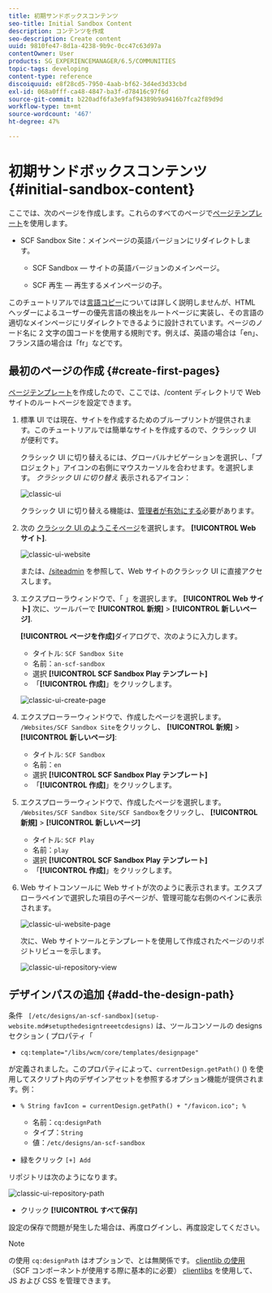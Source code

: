 ```yaml
---
title: 初期サンドボックスコンテンツ
seo-title: Initial Sandbox Content
description: コンテンツを作成
seo-description: Create content
uuid: 9810fe47-8d1a-4238-9b9c-0cc47c63d97a
contentOwner: User
products: SG_EXPERIENCEMANAGER/6.5/COMMUNITIES
topic-tags: developing
content-type: reference
discoiquuid: e8f28cd5-7950-4aab-bf62-3d4ed3d33cbd
exl-id: 068a0fff-ca48-4847-ba3f-d78416c97f6d
source-git-commit: b220adf6fa3e9faf94389b9a9416b7fca2f89d9d
workflow-type: tm+mt
source-wordcount: '467'
ht-degree: 47%

---
```


# 初期サンドボックスコンテンツ {#initial-sandbox-content}

ここでは、次のページを作成します。これらのすべてのページで[ページテンプレート](initial-app.md#createthepagetemplate)を使用します。

* SCF Sandbox Site：メインページの英語バージョンにリダイレクトします。

   * SCF Sandbox — サイトの英語バージョンのメインページ。

   * SCF 再生 — 再生するメインページの子。

このチュートリアルでは[言語コピー](../../help/sites-administering/tc-prep.md)については詳しく説明しませんが、HTML ヘッダーによるユーザーの優先言語の検出をルートページに実装し、その言語の適切なメインページにリダイレクトできるように設計されています。ページのノード名に 2 文字の国コードを使用する規則です。例えば、英語の場合は「en」、フランス語の場合は「fr」などです。

## 最初のページの作成 {#create-first-pages}

[ページテンプレート](initial-app.md#createthepagetemplate)を作成したので、ここでは、/content ディレクトリで Web サイトのルートページを設定できます。

1. 標準 UI では現在、サイトを作成するためのブループリントが提供されます。このチュートリアルでは簡単なサイトを作成するので、クラシック UI が便利です。

   クラシック UI に切り替えるには、グローバルナビゲーションを選択し、「プロジェクト」アイコンの右側にマウスカーソルを合わせます。を選択します。 *クラシック UI に切り替え* 表示されるアイコン：

   ![classic-ui](assets/classic-ui.png)

   クラシック UI に切り替える機能は、[管理者が有効にする](../../help/sites-administering/enable-classic-ui.md)必要があります。

1. 次の [クラシック UI のようこそページ](http://localhost:4502/welcome.html)を選択します。 **[!UICONTROL Web サイト]**.

   ![classic-ui-website](assets/classic-ui-website.png)

   または、[/siteadmin](http://localhost:4502/siteadmin) を参照して、Web サイトのクラシック UI に直接アクセスします。

1. エクスプローラウィンドウで、「 」を選択します。 **[!UICONTROL Web サイト]** 次に、ツールバーで **[!UICONTROL 新規]** > **[!UICONTROL 新しいページ]**.

   **[!UICONTROL ページを作成]**&#x200B;ダイアログで、次のように入力します。

   * タイトル: `SCF Sandbox Site`
   * 名前：`an-scf-sandbox`
   * 選択 **[!UICONTROL SCF Sandbox Play テンプレート]**
   * 「**[!UICONTROL 作成]**」をクリックします。

   ![classic-ui-create-page](assets/classic-ui-create-page.png)

1. エクスプローラーウィンドウで、作成したページを選択します。 `/Websites/SCF Sandbox Site`をクリックし、 **[!UICONTROL 新規]** > **[!UICONTROL 新しいページ]**:

   * タイトル: `SCF Sandbox`
   * 名前：`en`
   * 選択 **[!UICONTROL SCF Sandbox Play テンプレート]**
   * 「**[!UICONTROL 作成]**」をクリックします。

1. エクスプローラーウィンドウで、作成したページを選択します。 `/Websites/SCF Sandbox Site/SCF Sandbox`をクリックし、 **[!UICONTROL 新規]** > **[!UICONTROL 新しいページ]**

   * タイトル: `SCF Play`
   * 名前：`play`
   * 選択 **[!UICONTROL SCF Sandbox Play テンプレート]**
   * 「**[!UICONTROL 作成]**」をクリックします。

1. Web サイトコンソールに Web サイトが次のように表示されます。エクスプローラペインで選択した項目の子ページが、管理可能な右側のペインに表示されます。

   ![classic-ui-website-page](assets/classic-ui-website-page.png)

   次に、Web サイトツールとテンプレートを使用して作成されたページのリポジトリビューを示します。

   ![classic-ui-repository-view](assets/classic-ui-repository-view.png)

## デザインパスの追加 {#add-the-design-path}

条件 ` [/etc/designs/an-scf-sandbox](setup-website.md#setupthedesigntreeetcdesigns)` は、ツールコンソールの designs セクション ( プロパティ「

* `cq:template="/libs/wcm/core/templates/designpage"`

が定義されました。このプロパティによって、`currentDesign.getPath()` () を使用してスクリプト内のデザインアセットを参照するオプション機能が提供されます。例：

* `% String favIcon = currentDesign.getPath() + "/favicon.ico"; %`


   * 名前：`cq:designPath`
   * タイプ：`String`
   * 値：`/etc/designs/an-scf-sandbox`

* 緑をクリック `[+] Add`

リポジトリは次のようになります。

![classic-ui-repository-path](assets/classic-ui-repository-path.png)

* クリック **[!UICONTROL すべて保存]**

設定の保存で問題が発生した場合は、再度ログインし、再度設定してください。

>[!NOTE]
>
>の使用 `cq:designPath` はオプションで、とは無関係です。 [clientlib の使用](develop-app.md#includeclientlibsintemplate)（SCF コンポーネントが使用する際に基本的に必要） [clientlibs](client-customize.md#clientlibs-for-scf) を使用して、JS および CSS を管理できます。

